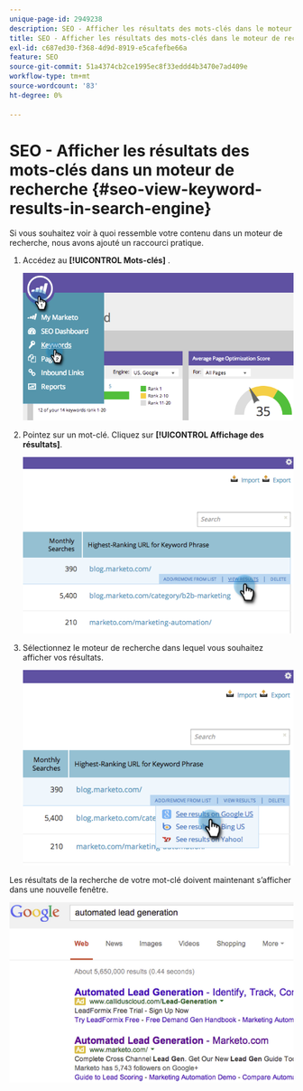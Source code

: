 ```yaml
---
unique-page-id: 2949238
description: SEO - Afficher les résultats des mots-clés dans le moteur de recherche - Documents Marketo - Documentation du produit
title: SEO - Afficher les résultats des mots-clés dans le moteur de recherche
exl-id: c687ed30-f368-4d9d-8919-e5cafefbe66a
feature: SEO
source-git-commit: 51a4374cb2ce1995ec8f33eddd4b3470e7ad409e
workflow-type: tm+mt
source-wordcount: '83'
ht-degree: 0%

---
```


# SEO - Afficher les résultats des mots-clés dans un moteur de recherche {#seo-view-keyword-results-in-search-engine}

Si vous souhaitez voir à quoi ressemble votre contenu dans un moteur de recherche, nous avons ajouté un raccourci pratique.

1. Accédez au **[!UICONTROL Mots-clés]** .

   ![](assets/image2014-9-18-13-3a33-3a58.png)

1. Pointez sur un mot-clé. Cliquez sur **[!UICONTROL Affichage des résultats]**.

   ![](assets/image2014-9-18-13-3a34-3a2.png)

1. Sélectionnez le moteur de recherche dans lequel vous souhaitez afficher vos résultats.

   ![](assets/image2014-9-18-13-3a34-3a16.png)

Les résultats de la recherche de votre mot-clé doivent maintenant s’afficher dans une nouvelle fenêtre.

![](assets/image2014-9-18-13-3a34-3a24.png)
